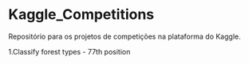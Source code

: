 # Kaggle_Competitions
Repositório para os projetos de competições na plataforma do Kaggle.

1.Classify forest types - 77th position
